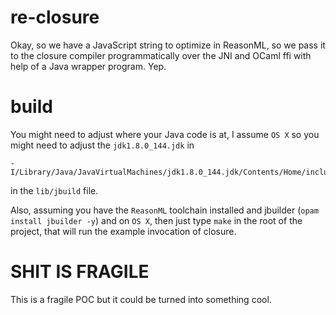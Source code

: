# re-closure

Okay, so we have a JavaScript string to optimize in ReasonML, so we
pass it to the closure compiler programmatically over the JNI and
OCaml ffi with help of a Java wrapper program. Yep.

# build

You might need to adjust where your Java code is at, I assume `OS X`
so you might need to adjust the `jdk1.8.0_144.jdk` in 

```
-I/Library/Java/JavaVirtualMachines/jdk1.8.0_144.jdk/Contents/Home/include
```

in the `lib/jbuild` file.

Also, assuming you have the `ReasonML` toolchain installed and jbuilder
(`opam install jbuilder -y`) and on `OS X`,
then just type `make` in the root of the project, that will run the
example invocation of closure.

# SHIT IS FRAGILE

This is a fragile POC but it could be turned into something cool.
